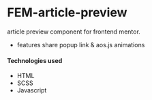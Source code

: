 # FEM-article-preview
article preview component for frontend mentor.

- features share popup link & aos.js animations

#### Technologies used
- HTML
- SCSS
- Javascript
